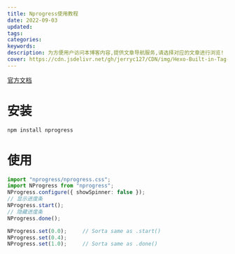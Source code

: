 ```yaml
---
title: Nprogress使用教程
date: 2022-09-03
updated:
tags:
categories:
keywords:
description: 为方便用户访问本博客内容,提供文章导航服务,请选择对应的文章进行浏览!
cover: https://cdn.jsdelivr.net/gh/jerryc127/CDN/img/Hexo-Built-in-Tag-Plugins-COVER.png
---
```


[官方文档](https://www.npmjs.com/package/nprogress)

# 安装

```bash
npm install nprogress
```

# 使用

```TypeScript
import "nprogress/nprogress.css";
import NProgress from "nprogress";
NProgress.configure({ showSpinner: false });
// 显示进度条
NProgress.start();
// 隐藏进度条
NProgress.done();

NProgress.set(0.0);     // Sorta same as .start()
NProgress.set(0.4);
NProgress.set(1.0);     // Sorta same as .done()
```
